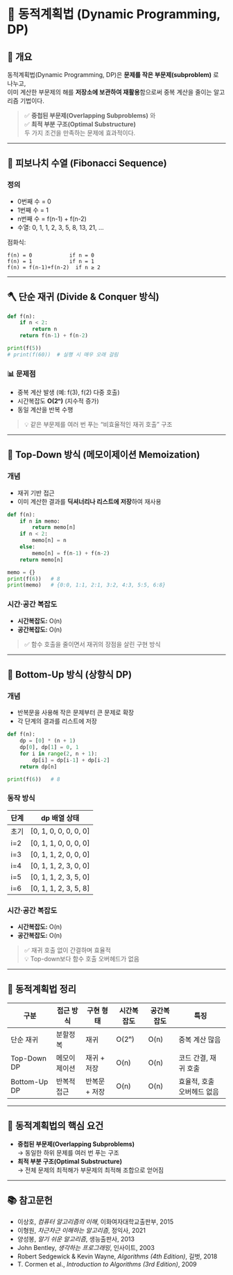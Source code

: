 # 🧮 동적계획법 (Dynamic Programming, DP)

## 📘 개요
동적계획법(Dynamic Programming, DP)은 **문제를 작은 부문제(subproblem)** 로 나누고,  
이미 계산한 부문제의 해를 **저장소에 보관하여 재활용**함으로써 중복 계산을 줄이는 알고리즘 기법이다.

> ✅ **중첩된 부문제(Overlapping Subproblems)** 와  
> ✅ **최적 부분 구조(Optimal Substructure)**  
> 두 가지 조건을 만족하는 문제에 효과적이다.

---

## 🔢 피보나치 수열 (Fibonacci Sequence)

### 정의
- 0번째 수 = 0  
- 1번째 수 = 1  
- n번째 수 = f(n-1) + f(n-2)  
- 수열: 0, 1, 1, 2, 3, 5, 8, 13, 21, …

점화식:
```
f(n) = 0            if n = 0
f(n) = 1            if n = 1
f(n) = f(n-1)+f(n-2)  if n ≥ 2
```

---

## 🪓 단순 재귀 (Divide & Conquer 방식)

```python
def f(n):
    if n < 2:
        return n
    return f(n-1) + f(n-2)

print(f(5))
# print(f(60))  # 실행 시 매우 오래 걸림
```

### 📊 문제점
- 중복 계산 발생 (예: f(3), f(2) 다중 호출)
- 시간복잡도 **O(2ⁿ)** (지수적 증가)
- 동일 계산을 반복 수행

> 💡 같은 부문제를 여러 번 푸는 “비효율적인 재귀 호출” 구조

---

## 🧠 Top-Down 방식 (메모이제이션 Memoization)

### 개념
- 재귀 기반 접근
- 이미 계산한 결과를 **딕셔너리나 리스트에 저장**하여 재사용

```python
def f(n):
    if n in memo:
        return memo[n]
    if n < 2:
        memo[n] = n
    else:
        memo[n] = f(n-1) + f(n-2)
    return memo[n]

memo = {}
print(f(6))   # 8
print(memo)   # {0:0, 1:1, 2:1, 3:2, 4:3, 5:5, 6:8}
```

### 시간·공간 복잡도
- **시간복잡도:** O(n)  
- **공간복잡도:** O(n)

> ✅ 함수 호출을 줄이면서 재귀의 장점을 살린 구현 방식

---

## 🧩 Bottom-Up 방식 (상향식 DP)

### 개념
- 반복문을 사용해 작은 문제부터 큰 문제로 확장
- 각 단계의 결과를 리스트에 저장

```python
def f(n):
    dp = [0] * (n + 1)
    dp[0], dp[1] = 0, 1
    for i in range(2, n + 1):
        dp[i] = dp[i-1] + dp[i-2]
    return dp[n]

print(f(6))   # 8
```

### 동작 방식
| 단계 | dp 배열 상태          |
|------|-----------------------|
| 초기 | [0, 1, 0, 0, 0, 0, 0] |
| i=2  | [0, 1, 1, 0, 0, 0, 0] |
| i=3  | [0, 1, 1, 2, 0, 0, 0] |
| i=4  | [0, 1, 1, 2, 3, 0, 0] |
| i=5  | [0, 1, 1, 2, 3, 5, 0] |
| i=6  | [0, 1, 1, 2, 3, 5, 8] |

### 시간·공간 복잡도
- **시간복잡도:** O(n)  
- **공간복잡도:** O(n)

> ✅ 재귀 호출 없이 간결하며 효율적  
> 💡 Top-down보다 함수 호출 오버헤드가 없음

---

## 🧮 동적계획법 정리

| 구분 | 접근 방식 | 구현 형태 | 시간복잡도 | 공간복잡도 | 특징 |
|------|-------------|-------------|---------------|---------------|--------|
| 단순 재귀 | 분할정복 | 재귀 | O(2ⁿ) | O(n) | 중복 계산 많음 |
| Top-Down DP | 메모이제이션 | 재귀 + 저장 | O(n) | O(n) | 코드 간결, 재귀 호출 |
| Bottom-Up DP | 반복적 접근 | 반복문 + 저장 | O(n) | O(n) | 효율적, 호출 오버헤드 없음 |

---

## 🧩 동적계획법의 핵심 요건
- **중첩된 부문제(Overlapping Subproblems)**  
  → 동일한 하위 문제를 여러 번 푸는 구조  
- **최적 부분 구조(Optimal Substructure)**  
  → 전체 문제의 최적해가 부문제의 최적해 조합으로 얻어짐

---

## 📚 참고문헌
- 이상호, *컴퓨터 알고리즘의 이해*, 이화여자대학교출판부, 2015  
- 이형원, *차근차근 이해하는 알고리즘*, 정익사, 2021  
- 양성봉, *알기 쉬운 알고리즘*, 생능출판사, 2013  
- John Bentley, *생각하는 프로그래밍*, 인사이트, 2003  
- Robert Sedgewick & Kevin Wayne, *Algorithms (4th Edition)*, 길벗, 2018  
- T. Cormen et al., *Introduction to Algorithms (3rd Edition)*, 2009  
